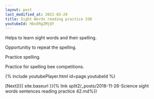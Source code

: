 ```yaml
---
layout: post
last_modified_at: 2021-03-29
title: Sight Words reading practice 338
youtubeId: HbsERgZMjQY
---
```

 
 
Helps to learn sight words and their spelling.

Opportunitiy to repeat the spelling. 

Practice spelling. 
 
Practice for spelling bee competitions. 
 
{% include youtubePlayer.html id=page.youtubeId %}
 
 

[Next]({{ site.baseurl }}{% link  split2/_posts/2018-11-26-Science sight words sentences reading practice 42.md%})
 
